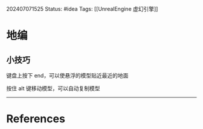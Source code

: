 202407071525
Status: #idea
Tags: [[UnrealEngine 虚幻引擎]]
# 地编

## 小技巧
键盘上按下 end，可以使悬浮的模型贴近最近的地面

按住 alt 键移动模型，可以自动复制模型

---
# References
